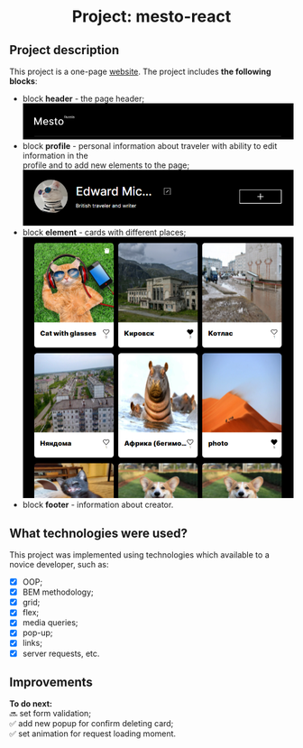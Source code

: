 <h1 align="center">Project: mesto-react</h1>

## Project description

This project is a one-page [website](). 
The project includes **the following blocks**:
* block **header** - the page header;  
![Header](./src/images/header_rdm.PNG)
* block **profile** - personal information about traveler with ability to edit information in the   
profile and to add new elements to the page;  
![Pesonal info](./src/images/main-info_rdm.PNG)
* block **element** - cards with different places;  
![Image feed](./src/images/main-section_rdm.PNG)
* block **footer** - information about creator.

## What technologies were used?

This project was implemented using technologies which available to a novice developer, such as:
 - [x] OOP;
 - [x] BEM methodology;
 - [x] grid;
 - [x] flex;
 - [x] media queries;
 - [x] pop-up;
 - [x] links;
 - [x] server requests, etc.

## Improvements

**To do next:**  
:soon: set form validation;  
:white_check_mark: add new popup for confirm deleting card;  
:white_check_mark: set animation for request loading moment.  